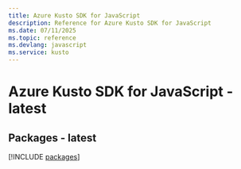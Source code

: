 ```yaml
---
title: Azure Kusto SDK for JavaScript
description: Reference for Azure Kusto SDK for JavaScript
ms.date: 07/11/2025
ms.topic: reference
ms.devlang: javascript
ms.service: kusto
---
```

# Azure Kusto SDK for JavaScript - latest
## Packages - latest
[!INCLUDE [packages](kusto-index.md)]